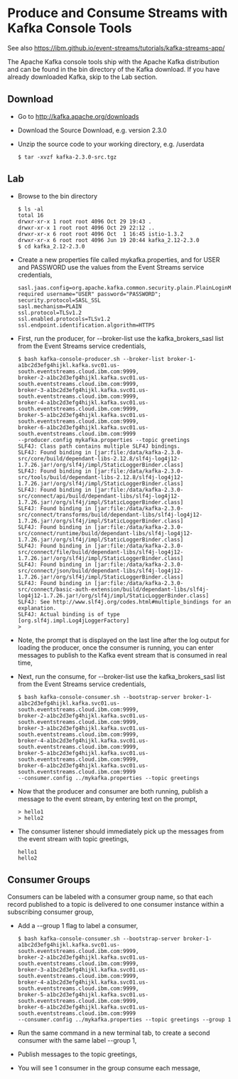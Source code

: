 # Produce and Consume Streams with Kafka Console Tools

See also https://ibm.github.io/event-streams/tutorials/kafka-streams-app/

The Apache Kafka console tools ship with the Apache Kafka distribution and can be found in the bin directory of the Kafka download. If you have already downloaded Kafka, skip to the Lab section.

## Download

* Go to http://kafka.apache.org/downloads
* Download the Source Download, e.g. version 2.3.0
* Unzip the source code to your working directory, e.g. /userdata

    ```console
    $ tar -xvzf kafka-2.3.0-src.tgz
    ```

## Lab

* Browse to the bin directory

	```console
	$ ls -al 
	total 16
	drwxr-xr-x 1 root root 4096 Oct 29 19:43 .
	drwxr-xr-x 1 root root 4096 Oct 29 22:12 ..
	drwxr-xr-x 6 root root 4096 Oct  1 16:45 istio-1.3.2
	drwxr-xr-x 6 root root 4096 Jun 19 20:44 kafka_2.12-2.3.0
	$ cd kafka_2.12-2.3.0
	```

* Create a new properties file called mykafka.properties, and for USER and PASSWORD use the values from the Event Streams service credentials,
  

	```text
	sasl.jaas.config=org.apache.kafka.common.security.plain.PlainLoginModule required username="USER" password="PASSWORD";
	security.protocol=SASL_SSL
	sasl.mechanism=PLAIN
	ssl.protocol=TLSv1.2
	ssl.enabled.protocols=TLSv1.2
	ssl.endpoint.identification.algorithm=HTTPS
	```

* First, run the producer, for --broker-list use the kafka_brokers_sasl list from the Event Streams service credentials,

	```console
	$ bash kafka-console-producer.sh --broker-list broker-1-a1bc2d3efg4hijkl.kafka.svc01.us-south.eventstreams.cloud.ibm.com:9999,
	broker-2-a1bc2d3efg4hijkl.kafka.svc01.us-south.eventstreams.cloud.ibm.com:9999,
	broker-3-a1bc2d3efg4hijkl.kafka.svc01.us-south.eventstreams.cloud.ibm.com:9999,
	broker-4-a1bc2d3efg4hijkl.kafka.svc01.us-south.eventstreams.cloud.ibm.com:9999,
	broker-5-a1bc2d3efg4hijkl.kafka.svc01.us-south.eventstreams.cloud.ibm.com:9999,
	broker-6-a1bc2d3efg4hijkl.kafka.svc01.us-south.eventstreams.cloud.ibm.com:9999
	--producer.config mykafka.properties --topic greetings
	SLF4J: Class path contains multiple SLF4J bindings.
	SLF4J: Found binding in [jar:file:/data/kafka-2.3.0-src/core/build/dependant-libs-2.12.8/slf4j-log4j12-1.7.26.jar!/org/slf4j/impl/StaticLoggerBinder.class]
	SLF4J: Found binding in [jar:file:/data/kafka-2.3.0-src/tools/build/dependant-libs-2.12.8/slf4j-log4j12-1.7.26.jar!/org/slf4j/impl/StaticLoggerBinder.class]
	SLF4J: Found binding in [jar:file:/data/kafka-2.3.0-src/connect/api/build/dependant-libs/slf4j-log4j12-1.7.26.jar!/org/slf4j/impl/StaticLoggerBinder.class]
	SLF4J: Found binding in [jar:file:/data/kafka-2.3.0-src/connect/transforms/build/dependant-libs/slf4j-log4j12-1.7.26.jar!/org/slf4j/impl/StaticLoggerBinder.class]
	SLF4J: Found binding in [jar:file:/data/kafka-2.3.0-src/connect/runtime/build/dependant-libs/slf4j-log4j12-1.7.26.jar!/org/slf4j/impl/StaticLoggerBinder.class]
	SLF4J: Found binding in [jar:file:/data/kafka-2.3.0-src/connect/file/build/dependant-libs/slf4j-log4j12-1.7.26.jar!/org/slf4j/impl/StaticLoggerBinder.class]
	SLF4J: Found binding in [jar:file:/data/kafka-2.3.0-src/connect/json/build/dependant-libs/slf4j-log4j12-1.7.26.jar!/org/slf4j/impl/StaticLoggerBinder.class]
	SLF4J: Found binding in [jar:file:/data/kafka-2.3.0-src/connect/basic-auth-extension/build/dependant-libs/slf4j-log4j12-1.7.26.jar!/org/slf4j/impl/StaticLoggerBinder.class]
	SLF4J: See http://www.slf4j.org/codes.html#multiple_bindings for an explanation.
	SLF4J: Actual binding is of type [org.slf4j.impl.Log4jLoggerFactory]
	>
	```

* Note, the prompt that is displayed on the last line after the log output for loading the producer, once the consumer is running, you can enter messages to publish to the Kafka event stream that is consumed in real time,
* Next, run the consume, for --broker-list use the kafka_brokers_sasl list from the Event Streams service credentials,

	```console
	$ bash kafka-console-consumer.sh --bootstrap-server broker-1-a1bc2d3efg4hijkl.kafka.svc01.us-south.eventstreams.cloud.ibm.com:9999,
	broker-2-a1bc2d3efg4hijkl.kafka.svc01.us-south.eventstreams.cloud.ibm.com:9999,
	broker-3-a1bc2d3efg4hijkl.kafka.svc01.us-south.eventstreams.cloud.ibm.com:9999,
	broker-4-a1bc2d3efg4hijkl.kafka.svc01.us-south.eventstreams.cloud.ibm.com:9999,
	broker-5-a1bc2d3efg4hijkl.kafka.svc01.us-south.eventstreams.cloud.ibm.com:9999,
	broker-6-a1bc2d3efg4hijkl.kafka.svc01.us-south.eventstreams.cloud.ibm.com:9999 
	--consumer.config ../mykafka.properties --topic greetings
	```

* Now that the producer and consumer are both running, publish a message to the event stream, by entering text on the prompt,

	```console
	> hello1
	> hello2
	```

* The consumer listener should immediately pick up the messages from the event stream with topic greetings, 

	```console
	hello1
	hello2
	```

## Consumer Groups

Consumers can be labeled with a consumer group name, so that each record published to a topic is delivered to one consumer instance within a subscribing consumer group,

* Add a --group 1 flag to label a consumer,

	```console
	$ bash kafka-console-consumer.sh --bootstrap-server broker-1-a1bc2d3efg4hijkl.kafka.svc01.us-south.eventstreams.cloud.ibm.com:9999,
	broker-2-a1bc2d3efg4hijkl.kafka.svc01.us-south.eventstreams.cloud.ibm.com:9999,
	broker-3-a1bc2d3efg4hijkl.kafka.svc01.us-south.eventstreams.cloud.ibm.com:9999,
	broker-4-a1bc2d3efg4hijkl.kafka.svc01.us-south.eventstreams.cloud.ibm.com:9999,
	broker-5-a1bc2d3efg4hijkl.kafka.svc01.us-south.eventstreams.cloud.ibm.com:9999,
	broker-6-a1bc2d3efg4hijkl.kafka.svc01.us-south.eventstreams.cloud.ibm.com:9999 
	--consumer.config ../mykafka.properties --topic greetings --group 1
	```

* Run the same command in a new terminal tab, to create a second consumer with the same label --group 1,
* Publish messages to the topic greetings,
* You will see 1 consumer in the group consume each message,
